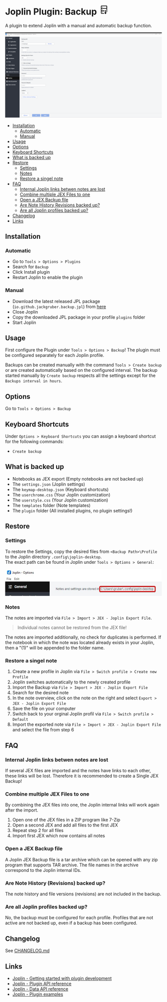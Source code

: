 # Joplin Plugin: Backup <img src=img/icon_32.png>

A plugin to extend Joplin with a manual and automatic backup function.

<!-- markdownlint-disable MD033 -->
<!-- markdownlint-disable MD028 -->
<!-- markdownlint-disable MD007 -->

<img src=img/main.png>

<!-- prettier-ignore-start -->
<!-- TOC depthfrom:2 orderedlist:false -->

- [Installation](#installation)
    - [Automatic](#automatic)
    - [Manual](#manual)
- [Usage](#usage)
- [Options](#options)
- [Keyboard Shortcuts](#keyboard-shortcuts)
- [What is backed up](#what-is-backed-up)
- [Restore](#restore)
    - [Settings](#settings)
    - [Notes](#notes)
    - [Restore a singel note](#restore-a-singel-note)
- [FAQ](#faq)
    - [Internal Joplin links betwen notes are lost](#internal-joplin-links-betwen-notes-are-lost)
    - [Combine multiple JEX Files to one](#combine-multiple-jex-files-to-one)
    - [Open a JEX Backup file](#open-a-jex-backup-file)
    - [Are Note History Revisions backed up?](#are-note-history-revisions-backed-up)
    - [Are all Joplin profiles backed up?](#are-all-joplin-profiles-backed-up)
- [Changelog](#changelog)
- [Links](#links)

<!-- /TOC -->
<!-- prettier-ignore-end -->

## Installation

### Automatic

- Go to `Tools > Options > Plugins`
- Search for `Backup`
- Click Install plugin
- Restart Joplin to enable the plugin

### Manual

- Download the latest released JPL package (`io.github.jackgruber.backup.jpl`) from [here](https://github.com/JackGruber/joplin-plugin-backup/releases/latest)
- Close Joplin
- Copy the downloaded JPL package in your profile `plugins` folder
- Start Joplin

## Usage

First configure the Plugin under `Tools > Options > Backup`!
The plugin must be configured separately for each Joplin profile.

Backups can be created manually with the command `Tools > Create backup` or are created automatically based on the configured interval.
The backup started manually by `Create backup` respects all the settings except for the `Backups interval in hours`.

## Options

Go to `Tools > Options > Backup`

## Keyboard Shortcuts

Under `Options > Keyboard Shortcuts` you can assign a keyboard shortcut for the following commands:

- `Create backup`

## What is backed up

- Notebooks as JEX export (Empty notebooks are not backed up)
- The `settings.json` (Joplin settings)
- The `keymap-desktop.json` (Keyboard shortcuts)
- The `userchrome.css` (Your Joplin customization)
- The `userstyle.css` (Your Joplin customization)
- The `templates` folder (Note templates)
- The `plugin` folder (All installed plugins, no plugin settings!)

## Restore

### Settings

To restore the Settings, copy the desired files from `<Backup Path>\Profile` to the Joplin directory `.config\joplin-desktop`.  
The exact path can be found in Joplin under `Tools > Options > General`:

<img src=img/joplin_path_in_gui.jpg>

### Notes

The notes are imported via `File > Import > JEX - Joplin Export File`.

> Individual notes cannot be restored from the JEX file!

The notes are imported additionally, no check for duplicates is performed.
If the notebook in which the note was located already exists in your Joplin, then a "(1)" will be appended to the folder name.

### Restore a singel note

1. Create a new profile in Joplin via `File > Switch profile > Create new Profile`
2. Joplin switches automatically to the newly created profile
3. Import the Backup via `File > Import > JEX - Joplin Export File`
4. Search for the desired note
5. In the note overview, click on the note on the right and select `Export > JEX - Joplin Export File`
6. Save the file on your computer
7. Switch back to your orginal Joplin profil via `File > Switch profile > Default`
8. Import the exported note via `File > Import > JEX - Joplin Export File` and select the file from step 6

## FAQ

### Internal Joplin links betwen notes are lost

If several JEX files are imported and the notes have links to each other, these links will be lost.
Therefore it is recommended to create a Single JEX Backup!

### Combine multiple JEX Files to one

By combining the JEX files into one, the Joplin internal links will work again after the import.

1. Open one of the JEX files in a ZIP program like 7-Zip
2. Open a second JEX and add all files to the first JEX
3. Repeat step 2 for all files
4. Import first JEX which now contains all notes

### Open a JEX Backup file

A Joplin JEX Backup file is a tar archive which can be opened with any zip program that supports TAR archive.
The file names in the archive correspond to the Joplin internal IDs.

### Are Note History (Revisions) backed up?

The note history and file versions (revisions) are not included in the backup.

### Are all Joplin profiles backed up?

No, the backup must be configured for each profile.
Profiles that are not active are not backed up, even if a backup has been configured.

## Changelog

See [CHANGELOG.md](CHANGELOG.md)

## Links

- [Joplin - Getting started with plugin development](https://joplinapp.org/api/get_started/plugins/)
- [Joplin - Plugin API reference](https://joplinapp.org/api/references/plugin_api/classes/joplin.html)
- [Joplin - Data API reference](https://joplinapp.org/api/references/rest_api/)
- [Joplin - Plugin examples](https://github.com/laurent22/joplin/tree/dev/packages/app-cli/tests/support/plugins)
